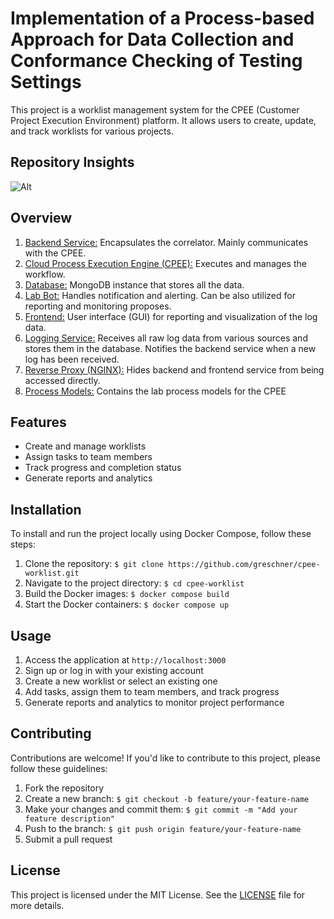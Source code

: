 # Implementation of a Process-based Approach for Data Collection and Conformance Checking of Testing Settings

This project is a worklist management system for the CPEE (Customer Project Execution Environment) platform. It allows users to create, update, and track worklists for various projects.

## Repository Insights

![Alt](https://repobeats.axiom.co/api/embed/1b203ae4a51d46917ea024ca49e87fcaa3253d84.svg "Repobeats analytics image")

## Overview

1. [Backend Service:](backend) Encapsulates the correlator. Mainly communicates with the CPEE.
2. [Cloud Process Execution Engine (CPEE):](https://cpee.org/) Executes and manages the workflow.
3. [Database:](https://hub.docker.com/_/mongo) MongoDB instance that stores all the data.
4. [Lab Bot:](bot) Handles notification and alerting. Can be also utilized for reporting and
monitoring proposes.
5. [Frontend:](frontend) User interface (GUI) for reporting and visualization of the log data.
6. [Logging Service:](logging) Receives all raw log data from various sources and stores them
in the database. Notifies the backend service when a new log has been received.
7. [Reverse Proxy (NGINX):](nginx) Hides backend and frontend service from being accessed directly.
8. [Process Models:](<process models>) Contains the lab process models for the CPEE

## Features

- Create and manage worklists
- Assign tasks to team members
- Track progress and completion status
- Generate reports and analytics

## Installation

To install and run the project locally using Docker Compose, follow these steps:

1. Clone the repository: `$ git clone https://github.com/greschner/cpee-worklist.git`
2. Navigate to the project directory: `$ cd cpee-worklist`
3. Build the Docker images: `$ docker compose build`
4. Start the Docker containers: `$ docker compose up`

## Usage

1. Access the application at `http://localhost:3000`
2. Sign up or log in with your existing account
3. Create a new worklist or select an existing one
4. Add tasks, assign them to team members, and track progress
5. Generate reports and analytics to monitor project performance

## Contributing

Contributions are welcome! If you'd like to contribute to this project, please follow these guidelines:

1. Fork the repository
2. Create a new branch: `$ git checkout -b feature/your-feature-name`
3. Make your changes and commit them: `$ git commit -m "Add your feature description"`
4. Push to the branch: `$ git push origin feature/your-feature-name`
5. Submit a pull request

## License

This project is licensed under the MIT License. See the [LICENSE](LICENSE) file for more details.
